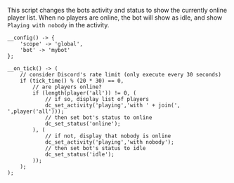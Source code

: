 This script changes the bots
activity and status to show the currently online player list.
When no players are online, the bot will show as idle,
and show `Playing with nobody` in the activity.

```sc title="activity.sc"
__config() -> {
    'scope' -> 'global',
    'bot' -> 'mybot'
};

__on_tick() -> (
    // consider Discord's rate limit (only execute every 30 seconds)
    if (tick_time() % (20 * 30) == 0,
        // are players online?
        if (length(player('all')) != 0, ( 
            // if so, display list of players
            dc_set_activity('playing','with ' + join(', ',player('all')));
            // then set bot's status to online
            dc_set_status('online'); 
        ), (
            // if not, display that nobody is online
            dc_set_activity('playing','with nobody');
            // then set bot's status to idle
            dc_set_status('idle'); 
        ));
    );
);
```